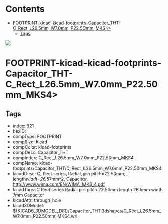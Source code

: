 



Contents
========

* [FOOTPRINT-kicad-kicad-footprints-Capacitor_THT-C_Rect_L26.5mm_W7.0mm_P22.50mm_MKS4>](#footprint-kicad-kicad-footprints-capacitor_tht-c_rect_l265mm_w70mm_p2250mm_mks4)
	* [Tags](#tags)
  
![][im]
# FOOTPRINT-kicad-kicad-footprints-Capacitor_THT-C_Rect_L26.5mm_W7.0mm_P22.50mm_MKS4>

## Tags

- index: 921
- hexID: 
- oompType: FOOTPRINT
- oompSize: kicad
- oompColor: kicad-footprints
- oompDesc: Capacitor_THT
- oompIndex: C_Rect_L26.5mm_W7.0mm_P22.50mm_MKS4
- oompName: kicad-footprints/Capacitor_THT/C_Rect_L26.5mm_W7.0mm_P22.50mm_MKS4
- kicadDesc: C, Rect series, Radial, pin pitch=22.50mm, , length*width=26.5*7mm^2, Capacitor, http://www.wima.com/EN/WIMA_MKS_4.pdf
- kicadTags: C Rect series Radial pin pitch 22.50mm  length 26.5mm width 7mm Capacitor
- kicadAttr: through_hole
- kicad3DModel: ${KICAD6_3DMODEL_DIR}/Capacitor_THT.3dshapes/C_Rect_L26.5mm_W7.0mm_P22.50mm_MKS4.wrl



[im]: image.png
